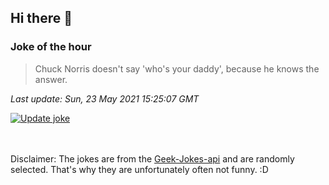 ## Hi there 👋

### Joke of the hour
<!-- joke -->
>Chuck Norris doesn't say 'who's your daddy', because he knows the answer.
<!-- /joke -->

*Last update: Sun, 23 May 2021 15:25:07 GMT*

[![Update joke](https://github.com/nclskfm/nclskfm/actions/workflows/joke.yml/badge.svg)](https://github.com/nclskfm/nclskfm/actions/workflows/joke.yml)

<br><br>
Disclaimer: The jokes are from the [Geek-Jokes-api](https://github.com/sameerkumar18/geek-joke-api) and are randomly selected. That's why they are unfortunately often not funny. :D
